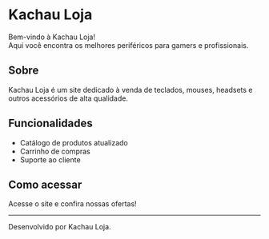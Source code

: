 # Kachau Loja

Bem-vindo à Kachau Loja!  
Aqui você encontra os melhores periféricos para gamers e profissionais.

## Sobre

Kachau Loja é um site dedicado à venda de teclados, mouses, headsets e outros acessórios de alta qualidade.

## Funcionalidades

- Catálogo de produtos atualizado
- Carrinho de compras
- Suporte ao cliente

## Como acessar

Acesse o site e confira nossas ofertas!

---
Desenvolvido por Kachau Loja.